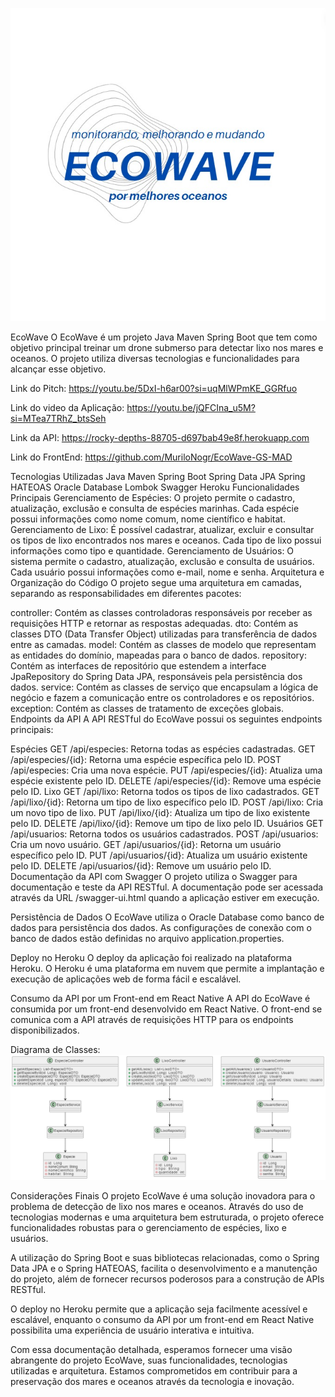 ![LogoEcoWave](https://github.com/MuriloNogr/EcoWave-GLobalSolution/blob/main/EcoWaveLogo.jpeg)

EcoWave
O EcoWave é um projeto Java Maven Spring Boot que tem como objetivo principal treinar um drone submerso para detectar lixo nos mares e oceanos. O projeto utiliza diversas tecnologias e funcionalidades para alcançar esse objetivo.

Link do Pitch: https://youtu.be/5DxI-h6ar00?si=uqMlWPmKE_GGRfuo

Link do video da Aplicação: https://youtu.be/jQFCIna_u5M?si=MTea7TRhZ_btsSeh

Link da API: https://rocky-depths-88705-d697bab49e8f.herokuapp.com

Link do FrontEnd: https://github.com/MuriloNogr/EcoWave-GS-MAD

Tecnologias Utilizadas
Java
Maven
Spring Boot
Spring Data JPA
Spring HATEOAS
Oracle Database
Lombok
Swagger
Heroku
Funcionalidades Principais
Gerenciamento de Espécies: O projeto permite o cadastro, atualização, exclusão e consulta de espécies marinhas. Cada espécie possui informações como nome comum, nome científico e habitat.
Gerenciamento de Lixo: É possível cadastrar, atualizar, excluir e consultar os tipos de lixo encontrados nos mares e oceanos. Cada tipo de lixo possui informações como tipo e quantidade.
Gerenciamento de Usuários: O sistema permite o cadastro, atualização, exclusão e consulta de usuários. Cada usuário possui informações como e-mail, nome e senha.
Arquitetura e Organização do Código
O projeto segue uma arquitetura em camadas, separando as responsabilidades em diferentes pacotes:

controller: Contém as classes controladoras responsáveis por receber as requisições HTTP e retornar as respostas adequadas.
dto: Contém as classes DTO (Data Transfer Object) utilizadas para transferência de dados entre as camadas.
model: Contém as classes de modelo que representam as entidades do domínio, mapeadas para o banco de dados.
repository: Contém as interfaces de repositório que estendem a interface JpaRepository do Spring Data JPA, responsáveis pela persistência dos dados.
service: Contém as classes de serviço que encapsulam a lógica de negócio e fazem a comunicação entre os controladores e os repositórios.
exception: Contém as classes de tratamento de exceções globais.
Endpoints da API
A API RESTful do EcoWave possui os seguintes endpoints principais:

Espécies
GET /api/especies: Retorna todas as espécies cadastradas.
GET /api/especies/{id}: Retorna uma espécie específica pelo ID.
POST /api/especies: Cria uma nova espécie.
PUT /api/especies/{id}: Atualiza uma espécie existente pelo ID.
DELETE /api/especies/{id}: Remove uma espécie pelo ID.
Lixo
GET /api/lixo: Retorna todos os tipos de lixo cadastrados.
GET /api/lixo/{id}: Retorna um tipo de lixo específico pelo ID.
POST /api/lixo: Cria um novo tipo de lixo.
PUT /api/lixo/{id}: Atualiza um tipo de lixo existente pelo ID.
DELETE /api/lixo/{id}: Remove um tipo de lixo pelo ID.
Usuários
GET /api/usuarios: Retorna todos os usuários cadastrados.
POST /api/usuarios: Cria um novo usuário.
GET /api/usuarios/{id}: Retorna um usuário específico pelo ID.
PUT /api/usuarios/{id}: Atualiza um usuário existente pelo ID.
DELETE /api/usuarios/{id}: Remove um usuário pelo ID.
Documentação da API com Swagger
O projeto utiliza o Swagger para documentação e teste da API RESTful. A documentação pode ser acessada através da URL /swagger-ui.html quando a aplicação estiver em execução.

Persistência de Dados
O EcoWave utiliza o Oracle Database como banco de dados para persistência dos dados. As configurações de conexão com o banco de dados estão definidas no arquivo application.properties.

Deploy no Heroku
O deploy da aplicação foi realizado na plataforma Heroku. O Heroku é uma plataforma em nuvem que permite a implantação e execução de aplicações web de forma fácil e escalável.

Consumo da API por um Front-end em React Native
A API do EcoWave é consumida por um front-end desenvolvido em React Native. O front-end se comunica com a API através de requisições HTTP para os endpoints disponibilizados.

Diagrama de Classes:
![DiagramaUML](https://github.com/MuriloNogr/EcoWave-GLobalSolution/blob/main/DiagramaUMLEcoWave.png)

Considerações Finais
O projeto EcoWave é uma solução inovadora para o problema de detecção de lixo nos mares e oceanos. Através do uso de tecnologias modernas e uma arquitetura bem estruturada, o projeto oferece funcionalidades robustas para o gerenciamento de espécies, lixo e usuários.

A utilização do Spring Boot e suas bibliotecas relacionadas, como o Spring Data JPA e o Spring HATEOAS, facilita o desenvolvimento e a manutenção do projeto, além de fornecer recursos poderosos para a construção de APIs RESTful.

O deploy no Heroku permite que a aplicação seja facilmente acessível e escalável, enquanto o consumo da API por um front-end em React Native possibilita uma experiência de usuário interativa e intuitiva.

Com essa documentação detalhada, esperamos fornecer uma visão abrangente do projeto EcoWave, suas funcionalidades, tecnologias utilizadas e arquitetura. Estamos comprometidos em contribuir para a preservação dos mares e oceanos através da tecnologia e inovação.
